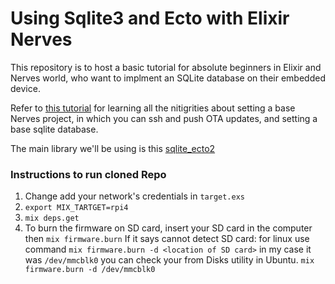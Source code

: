 # Using Sqlite3 and Ecto with Elixir Nerves

This repository is to host a basic tutorial for absolute beginners in Elixir and Nerves world, who
want to implment an SQLite database on their embedded device.

Refer to [this tutorial](tutorial.md) for learning all the nitigrities about setting a base Nerves 
project, in which you can ssh and push OTA updates, and setting a base sqlite database.

The main library we'll be using is this [sqlite_ecto2](https://github.com/elixir-sqlite/sqlite_ecto2)

### Instructions to run cloned Repo

1. Change add your network's credentials in `target.exs`
2. `export MIX_TARTGET=rpi4`
3. `mix deps.get`
4. To burn the firmware on SD card, insert your SD card in the computer then
`mix firmware.burn`
If it says cannot detect SD card: for linux use command `mix firmware.burn -d <location of SD card>` in 
my case it was `/dev/mmcblk0` you can check your from Disks utility in Ubuntu.
`mix firmware.burn -d /dev/mmcblk0`